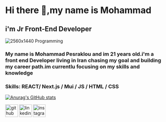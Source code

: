 # Hi there 👋,my name is Mohammad
## i'm Jr Front-End Developer

![2560x1440  Programming](https://user-images.githubusercontent.com/102437630/212471856-ba9038ce-2f5a-4646-9658-74b857d25367.png)

 ### My name is Mohammad Pesraklou and im 21 years old.i'm a front end Developer living in Iran chasing my goal and building my career path.im currentlu focusing on my skills and knowledge

### Skills:  REACT/ Next.js  / Mui / JS / HTML / CSS

[![Anurag's GitHub stats](https://github-readme-stats.vercel.app/api?username=mohammad-pesaraklou)](https://github.com/anuraghazra/github-readme-stats)


[<img src='https://cdn.jsdelivr.net/npm/simple-icons@3.0.1/icons/github.svg' alt='github' height='40'>](https://github.com/https://github.com/Mohammad-pesaraklou) 
[<img src='https://cdn.jsdelivr.net/npm/simple-icons@3.0.1/icons/linkedin.svg' alt='linkedin' height='40'>](https://www.linkedin.com/in/www.linkedin.com/in/mahammad-pesraklou-jfd/) 
[<img src='https://cdn.jsdelivr.net/npm/simple-icons@3.0.1/icons/instagram.svg' alt='instagram' height='40'>](https://www.instagram.com/https://www.instagram.com/._mhwmd6/)  


